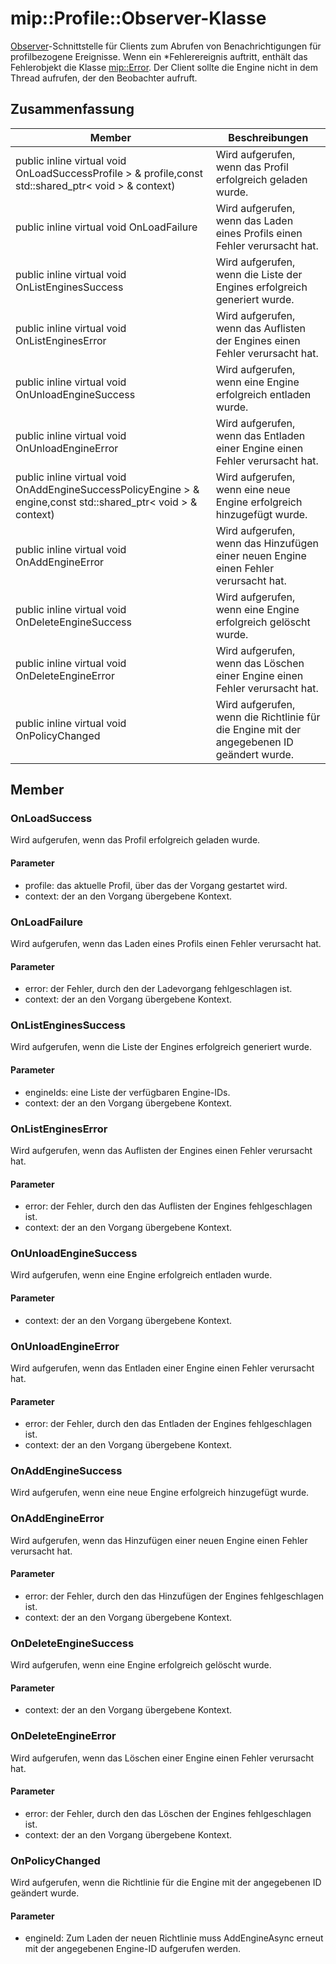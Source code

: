 # <a name="class-mipprofileobserver"></a>mip::Profile::Observer-Klasse 
[Observer](#classmip_1_1_profile_1_1_observer)-Schnittstelle für Clients zum Abrufen von Benachrichtigungen für profilbezogene Ereignisse.
Wenn ein *Fehlerereignis auftritt, enthält das Fehlerobjekt die Klasse [mip::Error](#classmip_1_1_error). Der Client sollte die Engine nicht in dem Thread aufrufen, der den Beobachter aufruft.
## <a name="summary"></a>Zusammenfassung
 Member                        | Beschreibungen                                
--------------------------------|---------------------------------------------
public inline virtual void OnLoadSuccessProfile > & profile,const std::shared_ptr< void > & context) | Wird aufgerufen, wenn das Profil erfolgreich geladen wurde.
public inline virtual void OnLoadFailure | Wird aufgerufen, wenn das Laden eines Profils einen Fehler verursacht hat.
public inline virtual void OnListEnginesSuccess | Wird aufgerufen, wenn die Liste der Engines erfolgreich generiert wurde.
public inline virtual void OnListEnginesError | Wird aufgerufen, wenn das Auflisten der Engines einen Fehler verursacht hat.
public inline virtual void OnUnloadEngineSuccess | Wird aufgerufen, wenn eine Engine erfolgreich entladen wurde.
public inline virtual void OnUnloadEngineError | Wird aufgerufen, wenn das Entladen einer Engine einen Fehler verursacht hat.
public inline virtual void OnAddEngineSuccessPolicyEngine > & engine,const std::shared_ptr< void > & context) | Wird aufgerufen, wenn eine neue Engine erfolgreich hinzugefügt wurde.
public inline virtual void OnAddEngineError | Wird aufgerufen, wenn das Hinzufügen einer neuen Engine einen Fehler verursacht hat.
public inline virtual void OnDeleteEngineSuccess | Wird aufgerufen, wenn eine Engine erfolgreich gelöscht wurde.
public inline virtual void OnDeleteEngineError | Wird aufgerufen, wenn das Löschen einer Engine einen Fehler verursacht hat.
public inline virtual void OnPolicyChanged | Wird aufgerufen, wenn die Richtlinie für die Engine mit der angegebenen ID geändert wurde.
## <a name="members"></a>Member
### <a name="onloadsuccess"></a>OnLoadSuccess
Wird aufgerufen, wenn das Profil erfolgreich geladen wurde.
#### <a name="parameters"></a>Parameter
* profile: das aktuelle Profil, über das der Vorgang gestartet wird. 
* context: der an den Vorgang übergebene Kontext.
### <a name="onloadfailure"></a>OnLoadFailure
Wird aufgerufen, wenn das Laden eines Profils einen Fehler verursacht hat.
#### <a name="parameters"></a>Parameter
* error: der Fehler, durch den der Ladevorgang fehlgeschlagen ist. 
* context: der an den Vorgang übergebene Kontext.
### <a name="onlistenginessuccess"></a>OnListEnginesSuccess
Wird aufgerufen, wenn die Liste der Engines erfolgreich generiert wurde.
#### <a name="parameters"></a>Parameter
* engineIds: eine Liste der verfügbaren Engine-IDs. 
* context: der an den Vorgang übergebene Kontext.
### <a name="onlistengineserror"></a>OnListEnginesError
Wird aufgerufen, wenn das Auflisten der Engines einen Fehler verursacht hat.
#### <a name="parameters"></a>Parameter
* error: der Fehler, durch den das Auflisten der Engines fehlgeschlagen ist. 
* context: der an den Vorgang übergebene Kontext.
### <a name="onunloadenginesuccess"></a>OnUnloadEngineSuccess
Wird aufgerufen, wenn eine Engine erfolgreich entladen wurde.
#### <a name="parameters"></a>Parameter
* context: der an den Vorgang übergebene Kontext.
### <a name="onunloadengineerror"></a>OnUnloadEngineError
Wird aufgerufen, wenn das Entladen einer Engine einen Fehler verursacht hat.
#### <a name="parameters"></a>Parameter
* error: der Fehler, durch den das Entladen der Engines fehlgeschlagen ist. 
* context: der an den Vorgang übergebene Kontext.
### <a name="onaddenginesuccess"></a>OnAddEngineSuccess
Wird aufgerufen, wenn eine neue Engine erfolgreich hinzugefügt wurde.
### <a name="onaddengineerror"></a>OnAddEngineError
Wird aufgerufen, wenn das Hinzufügen einer neuen Engine einen Fehler verursacht hat.
#### <a name="parameters"></a>Parameter
* error: der Fehler, durch den das Hinzufügen der Engines fehlgeschlagen ist. 
* context: der an den Vorgang übergebene Kontext.
### <a name="ondeleteenginesuccess"></a>OnDeleteEngineSuccess
Wird aufgerufen, wenn eine Engine erfolgreich gelöscht wurde.
#### <a name="parameters"></a>Parameter
* context: der an den Vorgang übergebene Kontext.
### <a name="ondeleteengineerror"></a>OnDeleteEngineError
Wird aufgerufen, wenn das Löschen einer Engine einen Fehler verursacht hat.
#### <a name="parameters"></a>Parameter
* error: der Fehler, durch den das Löschen der Engines fehlgeschlagen ist. 
* context: der an den Vorgang übergebene Kontext.
### <a name="onpolicychanged"></a>OnPolicyChanged
Wird aufgerufen, wenn die Richtlinie für die Engine mit der angegebenen ID geändert wurde.
#### <a name="parameters"></a>Parameter
* engineId: Zum Laden der neuen Richtlinie muss AddEngineAsync erneut mit der angegebenen Engine-ID aufgerufen werden.